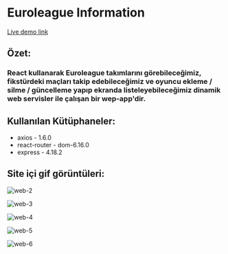 # Euroleague Information

[Live demo link](https://euroleague-web.vercel.app)

## Özet:
### React kullanarak Euroleague takımlarını görebileceğimiz, fikstürdeki maçları takip edebileceğimiz ve oyuncu ekleme / silme / güncelleme yapıp ekranda listeleyebileceğimiz dinamik web servisler ile çalışan bir wep-app'dir.

## Kullanılan Kütüphaneler:
- axios - 1.6.0
- react-router - dom-6.16.0
- express - 4.18.2
 
## Site içi gif görüntüleri:

![web-2](https://github.com/furkanertekinn/euroleague-web/assets/96014529/8df34bab-e2e8-4530-9ce8-ed31f67bc10e)

![web-3](https://github.com/furkanertekinn/euroleague-web/assets/96014529/12d7e013-633c-4c84-971b-af0f0f25984e)

![web-4](https://github.com/furkanertekinn/euroleague-web/assets/96014529/1a72ea9f-09ff-4599-95b7-0777ff9482e2)

![web-5](https://github.com/furkanertekinn/euroleague-web/assets/96014529/03a310c9-ee4c-4466-98c1-c943eea9e6bd)

![web-6](https://github.com/furkanertekinn/euroleague-web/assets/96014529/3c9dba26-9b7c-463a-a47f-7a17a2e0b1a1)
